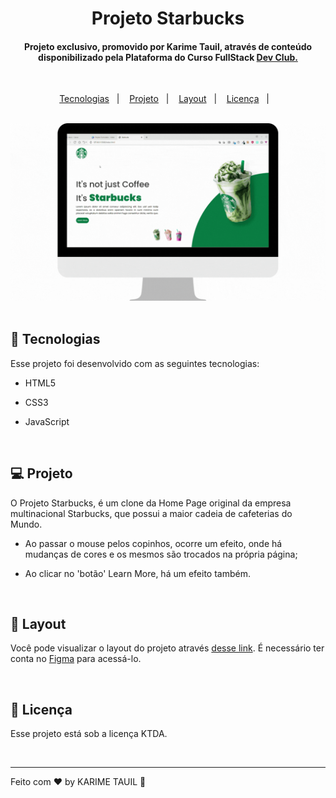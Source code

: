 <h1 align="center"> Projeto Starbucks </h1>

<h4 align="center"> Projeto exclusivo, promovido por Karime Tauil, através de conteúdo disponibilizado pela Plataforma do Curso FullStack <a href="https://rodolfomori.com.br/devclub" target="_blank"> Dev Club. </a> </h4>

  <br>

<p align="center">
  <a href="#-tecnologias">Tecnologias</a>&nbsp;&nbsp;&nbsp;|&nbsp;&nbsp;&nbsp;
  <a href="#-projeto">Projeto</a>&nbsp;&nbsp;&nbsp;|&nbsp;&nbsp;&nbsp;
  <a href="#-layout">Layout</a>&nbsp;&nbsp;&nbsp;|&nbsp;&nbsp;&nbsp;
  <a href="#memo-licença">Licença</a>&nbsp;&nbsp;&nbsp;|&nbsp;&nbsp;&nbsp;
</p>

   <br>
    
<div align="center">
    <img src="https://github.com/karimetauil/9---PROJETO-STARBUCKS/blob/main/captura%20de%20tela/Projeto%20Starbucks.gif?raw=true" 
         width="600px">
  </div>

   <br>

## 🚀 Tecnologias

Esse projeto foi desenvolvido com as seguintes tecnologias:

- HTML5
- CSS3
- JavaScript

  <br>

## 💻 Projeto

O Projeto Starbucks, é um clone da Home Page original da empresa multinacional Starbucks, que possui a maior cadeia de cafeterias do Mundo.
- Ao passar o mouse pelos copinhos, ocorre um efeito, onde há mudanças de cores e os mesmos são trocados na própria página;
- Ao clicar no 'botão' Learn More, há um efeito também.

  <br>

## 🔖 Layout

Você pode visualizar o layout do projeto através [desse link](https://www.figma.com/community/file/1069619517324835361). É necessário ter conta no [Figma](https://figma.com) para acessá-lo.

  <br>

## :memo: Licença

Esse projeto está sob a licença KTDA.

  <br>

---

Feito com ♥ by KARIME TAUIL :wave:  
